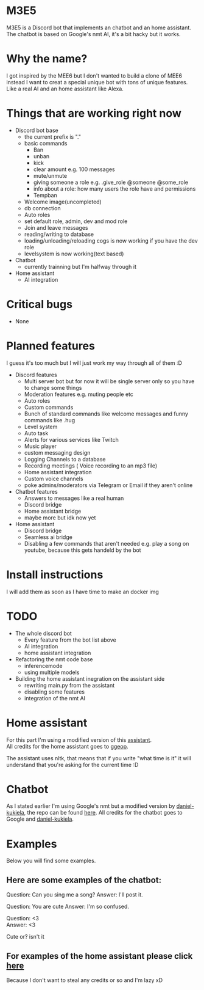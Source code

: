 # M3E5
M3E5 is a Discord bot that implements an chatbot and an home assistant. The chatbot is based on Google's nmt AI, it's a bit hacky but it works.

# Why the name?

I got inspired by the MEE6 but I don't wanted to build a clone of MEE6 instead I want to creat a special unique bot with tons of unique features.<br>
Like a real AI and an home assistant like Alexa.

# Things that are working right now
- Discord bot base
  - the current prefix is "."
  - basic commands
    - Ban
    - unban
    - kick
    - clear amount e.g. 100 messages
    - mute/unmute
    - giving someone a role e.g. .give_role @someone @some_role
    - info about a role: how many users the role have and permissions
    - Tempban
  - Welcome image(uncompleted)
  - db connection
  - Auto roles
  - set default role, admin, dev and mod role
  - Join and leave messages
  - reading/writing to database
  - loading/unloading/reloading cogs is now working if you have the dev role
  - levelsystem is now working(text based)
- Chatbot 
  - currently trainning but I'm halfway through it
- Home assistant
  - AI integration 

# Critical bugs

- None

# Planned features

I guess it's too much but I will just work my way through all of them :D

- Discord features
  - Multi server bot but for now it will be single server only so you have to change some things
  - Moderation features e.g. muting people etc
  - Auto roles
  - Custom commands
  - Bunch of standard commands like welcome messages and funny commands like .hug <name>
  - Level system
  - Auto task
  - Alerts for various services like Twitch 
  - Music player
  - custom messaging design 
  - Logging Channels to a database
  - Recording meetings ( Voice recording to an mp3 file)
  - Home assistant integration
  - Custom voice channels 
  - poke admins/moderators via Telegram or Email if they aren't online
- Chatbot features
  - Answers to messages like a real human 
  - Discord bridge 
  - Home assistant bridge
  - maybe more but idk now yet
- Home assistant
  - Discord bridge
  - Seamless ai bridge 
  - Disabling a few commands that aren't needed e.g. play a song on youtube, because this gets handeld by the bot
  
 # Install instructions 
 
 I will add them as soon as I have time to make an docker img
 
# TODO
  
- The whole discord bot
  - Every feature from the bot list above
  - AI integration
  - home assistant integration
- Refactoring the nmt code base
  - inferencemode 
  - using multiple models 
- Building the home assistant inegration on the assistant side 
  - rewriting main.py from the assistant 
  - disabling some features
  - integration of the nmt AI
  
# Home assistant

For this part I'm using a modified version of this [assistant](https://github.com/ggeop/Python-ai-assistant).<br> 
All credits for the home assistant goes to [ggeop](https://github.com/ggeop).

The assistant uses nltk, that means that if you write "what time is it" it will understand that you're asking for the current time :D

# Chatbot

As I stated earlier I'm using Google's nmt but a modified version by [daniel-kukiela](https://github.com/daniel-kukiela), the repo can be found [here](https://github.com/daniel-kukiela/nmt-chatbot).
All credits for the chatbot goes to Google and [daniel-kukiela](https://github.com/daniel-kukiela).

# Examples

Below you will find some examples.


## Here are some examples of the chatbot:
Question: Can you sing me a song?
Answer: I'll post it.

Question: You are cute
Answer: I'm so confused.

Question: <3<br>
Answer: <3

Cute or? isn't it

## For examples of the home assistant please click [here](https://github.com/ggeop/Python-ai-assistant)

Because I don't want to steal any credits or so and I'm lazy xD
